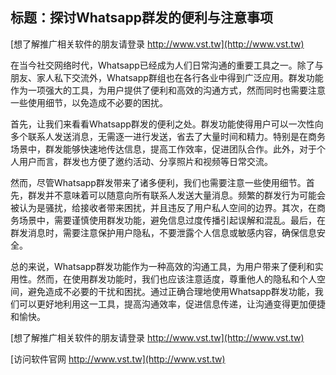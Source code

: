 ## **标题：探讨Whatsapp群发的便利与注意事项**

[想了解推广相关软件的朋友请登录 http://www.vst.tw](http://www.vst.tw)

在当今社交网络时代，Whatsapp已经成为人们日常沟通的重要工具之一。除了与朋友、家人私下交流外，Whatsapp群组也在各行各业中得到广泛应用。群发功能作为一项强大的工具，为用户提供了便利和高效的沟通方式，然而同时也需要注意一些使用细节，以免造成不必要的困扰。

首先，让我们来看看Whatsapp群发的便利之处。群发功能使得用户可以一次性向多个联系人发送消息，无需逐一进行发送，省去了大量时间和精力。特别是在商务场景中，群发能够快速地传达信息，提高工作效率，促进团队合作。此外，对于个人用户而言，群发也方便了邀约活动、分享照片和视频等日常交流。

然而，尽管Whatsapp群发带来了诸多便利，我们也需要注意一些使用细节。首先，群发并不意味着可以随意向所有联系人发送大量消息。频繁的群发行为可能会被认为是骚扰，给接收者带来困扰，并且违反了用户私人空间的边界。其次，在商务场景中，需要谨慎使用群发功能，避免信息过度传播引起误解和混乱。最后，在群发消息时，需要注意保护用户隐私，不要泄露个人信息或敏感内容，确保信息安全。

总的来说，Whatsapp群发功能作为一种高效的沟通工具，为用户带来了便利和实用性。然而，在使用群发功能时，我们也应该注意适度，尊重他人的隐私和个人空间，避免造成不必要的干扰和困扰。通过正确合理地使用Whatsapp群发功能，我们可以更好地利用这一工具，提高沟通效率，促进信息传递，让沟通变得更加便捷和愉快。

[想了解推广相关软件的朋友请登录 http://www.vst.tw](http://www.vst.tw)


[访问软件官网 http://www.vst.tw](http://www.vst.tw)
